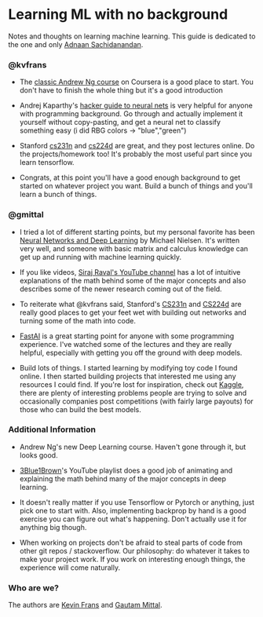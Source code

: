 # Learning ML with no background
Notes and thoughts on learning machine learning. This guide is dedicated to the one and only [Adnaan Sachidanandan](https://github.com/adnaans).

### @kvfrans
- The [classic Andrew Ng course](https://www.coursera.org/learn/machine-learning) on Coursera is a good place to start. You don't have to finish the whole thing but it's a good introduction

- Andrej Kaparthy's [hacker guide to neural nets](http://karpathy.github.io/neuralnets/) is very helpful for anyone with programming background. Go through and actually implement it yourself without copy-pasting, and get a neural net to classify something easy (i did RBG colors -> "blue","green")

- Stanford [cs231n](http://cs231n.stanford.edu/) and [cs224d](http://cs224d.stanford.edu/) are great, and they post lectures online. Do the projects/homework too! It's probably the most useful part since you learn tensorflow.

- Congrats, at this point you'll have a good enough background to get started on whatever project you want. Build a bunch of things and you'll learn a bunch of things.

### @gmittal
- I tried a lot of different starting points, but my personal favorite has been [Neural Networks and Deep Learning](http://neuralnetworksanddeeplearning.com/index.html) by Michael Nielsen. It's written very well, and someone with basic matrix and calculus knowledge can get up and running with machine learning quickly.

- If you like videos, [Siraj Raval's YouTube channel](https://www.youtube.com/channel/UCWN3xxRkmTPmbKwht9FuE5A) has a lot of intuitive explanations of the math behind some of the major concepts and also describes some of the newer research coming out of the field.

- To reiterate what @kvfrans said, Stanford's [CS231n](http://cs231n.stanford.edu/) and [CS224d](http://cs224d.stanford.edu/) are really good places to get your feet wet with building out networks and turning some of the math into code.

- [FastAI](http://fast.ai) is a great starting point for anyone with some programming experience. I've watched some of the lectures and they are really helpful, especially with getting you off the ground with deep models. 

- Build lots of things. I started learning by modifying toy code I found online. I then started building projects that interested me using any resources I could find. If you're lost for inspiration, check out [Kaggle](https://www.kaggle.com/), there are plenty of interesting problems people are trying to solve and occasionally companies post competitions (with fairly large payouts) for those who can build the best models.

### Additional Information

- Andrew Ng's new Deep Learning course. Haven't gone through it, but looks good.

- [3Blue1Brown](https://www.youtube.com/watch?v=aircAruvnKk&list=PLZHQObOWTQDNU6R1_67000Dx_ZCJB-3pi)'s YouTube playlist does a good job of animating and explaining the math behind many of the major concepts in deep learning.

- It doesn't really matter if you use Tensorflow or Pytorch or anything, just pick one to start with. Also, implementing backprop by hand is a good exercise you can figure out what's happening. Don't actually use it for anything big though. 

- When working on projects don't be afraid to steal parts of code from other git repos / stackoverflow. Our philosophy: do whatever it takes to make your project work. If you work on interesting enough things, the experience will come naturally.

### Who are we?
The authors are [Kevin Frans](@kvfrans) and [Gautam Mittal](http://gautam.cc).
